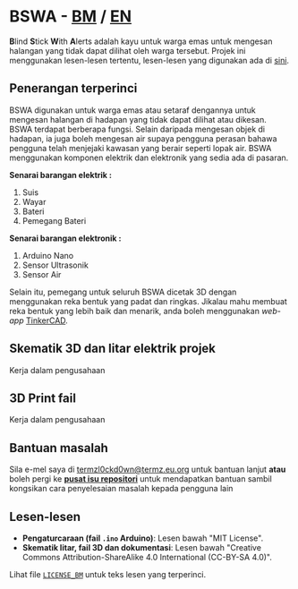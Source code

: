 # BSWA - <ins>BM</ins> / [EN](https://github.com/TERMZL0ckd0wn/BSWA/blob/main/en.md)
**B**lind **S**tick **W**ith **A**lerts adalah kayu untuk warga emas untuk mengesan halangan yang tidak dapat dilihat oleh warga tersebut. Projek ini menggunakan lesen-lesen tertentu, lesen-lesen yang digunakan ada di [sini](#lesen-lesen).

## Penerangan terperinci

BSWA digunakan untuk warga emas atau setaraf dengannya untuk mengesan halangan di hadapan yang tidak dapat dilihat atau dikesan. BSWA terdapat berberapa fungsi. Selain daripada mengesan objek di hadapan, ia juga boleh mengesan air supaya pengguna perasan bahawa pengguna telah menjejaki kawasan yang berair seperti lopak air. BSWA menggunakan komponen elektrik dan elektronik yang sedia ada di pasaran.

**Senarai barangan elektrik :**
1. Suis
2. Wayar
3. Bateri
4. Pemegang Bateri

**Senarai barangan elektronik :**
1. Arduino Nano
2. Sensor Ultrasonik
3. Sensor Air

Selain itu, pemegang untuk seluruh BSWA dicetak 3D dengan menggunakan reka bentuk yang padat dan ringkas. Jikalau mahu membuat reka bentuk yang lebih baik dan menarik, anda boleh menggunakan _web-app_ [TinkerCAD](https://tinkercad.com).

## Skematik 3D dan litar elektrik projek

Kerja dalam pengusahaan

## 3D Print fail

Kerja dalam pengusahaan

## Bantuan masalah
Sila e-mel saya di termzl0ckd0wn@termz.eu.org untuk bantuan lanjut **atau** boleh pergi ke [**pusat isu repositori**](https://github.com/TERMZL0ckd0wn/BSWA/issues) untuk mendapatkan bantuan sambil kongsikan cara penyelesaian masalah kepada pengguna lain

## Lesen-lesen

- **Pengaturcaraan (fail `.ino` Arduino)**: Lesen bawah "MIT License".
- **Skematik litar, fail 3D dan dokumentasi**: Lesen bawah "Creative Commons Attribution-ShareAlike 4.0 International (CC-BY-SA 4.0)".

Lihat file [`LICENSE_BM`](https://github.com/TERMZL0ckd0wn/BSWA/blob/main/LICENSE_BM) untuk teks lesen yang terperinci.

